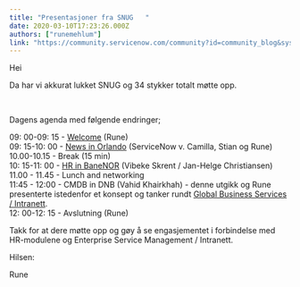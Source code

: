 ```yaml
---
title: "Presentasjoner fra SNUG   "
date: 2020-03-10T17:23:26.000Z
authors: ["runemehlum"]
link: "https://community.servicenow.com/community?id=community_blog&sys_id=57a16d141bef84d0ada243f6fe4bcb99"
---
```

<p>Hei</p>
<p>Da har vi akkurat lukket SNUG og 34 stykker totalt møtte opp. </p>
<p> </p>
<p>Dagens agenda med følgende endringer;</p>
<p>09: 00-09: 15 - <a href="https://servicenow-my.sharepoint.com/:p:/p/rune_mehlum/EQg_vv1tJHJPveDRh70KhXoBNYG0d1EJNMQ5n0TPKeNSkQ?e&#61;f8f8gZ" rel="nofollow">Welcome</a> (Rune)<br />09: 15-10: 00 - <a href="https://servicenow-my.sharepoint.com/:p:/p/rune_mehlum/Eb2Yje4V6SpDiCnyfl-IvNcB9BECIImtWjAaMVuTdJ-T9Q?e&#61;uKwkLT" rel="nofollow">News in Orlando</a> (ServiceNow v. Camilla, Stian og Rune)<br />10.00-10.15 - Break (15 min)<br />10: 15-11: 00 - <a href="https://servicenow-my.sharepoint.com/:p:/p/rune_mehlum/Eah8mNCXKH9GrPuV_B_DijEBPIf61MIl49anLjiyqDKIHg?e&#61;q6JQgw" rel="nofollow">HR in BaneNOR</a> (Vibeke Skrent / Jan-Helge Christiansen)<br />11.00 - 11.45 - Lunch and networking<br />11:45 - 12:00 - CMDB in DNB (Vahid Khairkhah) - denne utgikk og Rune presenterte istedenfor et konsept og tanker rundt <a href="https://servicenow-my.sharepoint.com/:p:/p/rune_mehlum/Ed6xLSEhdHtNiIaQaBvw9IYBE6f1fFU6WG3_dxuNaIEDAw?e&#61;w0cOwf" rel="nofollow">Global Business Services / Intranett</a>.<br />12: 00-12: 15 - Avslutning (Rune)</p>
<p>Takk for at dere møtte opp og gøy å se engasjementet i forbindelse med HR-modulene og Enterprise Service Management / Intranett.</p>
<p>Hilsen:</p>
<p>Rune</p>